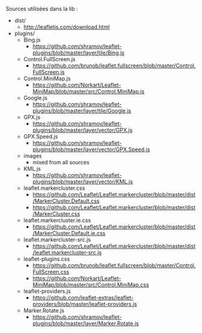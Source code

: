 Sources utilisées dans la lib :

* dist/
	* http://leafletjs.com/download.html
* plugins/
	* Bing.js
		* https://github.com/shramov/leaflet-plugins/blob/master/layer/tile/Bing.js
	* Control.FullScreen.js
		* https://github.com/brunob/leaflet.fullscreen/blob/master/Control.FullScreen.js
	* Control.MiniMap.js
		* https://github.com/Norkart/Leaflet-MiniMap/blob/master/src/Control.MiniMap.js
	* Google.js
		* https://github.com/shramov/leaflet-plugins/blob/master/layer/tile/Google.js
	* GPX.js
		* https://github.com/shramov/leaflet-plugins/blob/master/layer/vector/GPX.js
	* GPX.Speed.js
		* https://github.com/shramov/leaflet-plugins/blob/master/layer/vector/GPX.Speed.js
	* images
		* mixed from all sources
	* KML.js
		* https://github.com/shramov/leaflet-plugins/blob/master/layer/vector/KML.js
	* leaflet.markercluster.css
		* https://github.com/Leaflet/Leaflet.markercluster/blob/master/dist/MarkerCluster.Default.css
		* https://github.com/Leaflet/Leaflet.markercluster/blob/master/dist/MarkerCluster.css
	* leaflet.markercluster.ie.css
		* https://github.com/Leaflet/Leaflet.markercluster/blob/master/dist/MarkerCluster.Default.ie.css
	* leaflet.markercluster-src.js
		* https://github.com/Leaflet/Leaflet.markercluster/blob/master/dist/leaflet.markercluster-src.js
	* leaflet-plugins.css
		* https://github.com/brunob/leaflet.fullscreen/blob/master/Control.FullScreen.css
		* https://github.com/Norkart/Leaflet-MiniMap/blob/master/src/Control.MiniMap.css
	* leaflet-providers.js
		* https://github.com/leaflet-extras/leaflet-providers/blob/master/leaflet-providers.js
	* Marker.Rotate.js
		* https://github.com/shramov/leaflet-plugins/blob/master/layer/Marker.Rotate.js
